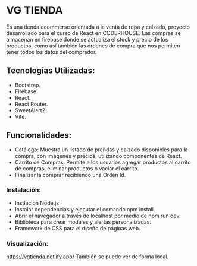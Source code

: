 # VG TIENDA

Es una tienda ecommerse orientada a la venta de ropa y calzado, proyecto desarrollado para el curso de React en CODERHOUSE. Las compras se almacenan en firebase donde se actualiza el stock y precio de los productos, como así también las órdenes de compra que nos permiten tener todos los datos del comprador. 

## Tecnologías Utilizadas:

- Bootstrap.
- Firebase.
- React.
- React Router.
- SweetAlert2.
- Vite.

## Funcionalidades:

- Catálogo:
Muestra un listado de prendas y calzado disponibles para la compra, con imágenes y precios, utilizando componentes de React.
- Carrito de Compras:
Permite a los usuarios agregar productos al carrito de compras, eliminar productos o vaciar el carrito.
- Finalizar la comprar recibiendo una Orden Id.

### Instalación:

- Instlacion Node.js
- Instalar dependencias y ejecutar el comando npm install.
- Abrir el navegador a través de localhost por medio de npm run dev.
- Biblioteca para crear modales y alertas personalizadas.
- Framework de CSS para el diseño de páginas web.

### Visualización:
https://vgtienda.netlify.app/
También se puede ver de forma local.
